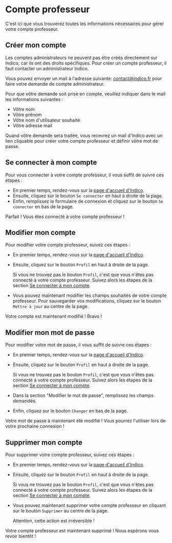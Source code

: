# Compte professeur
C'est ici que vous trouverez toutes les informations nécessaires pour gérer votre compte professeur.

## Créer mon compte
Les comptes administrateurs ne peuvent pas être créés directement sur Indico, car ils ont des droits spécifiques.
Pour créer un compte professeur, il faut contacter un administrateur Indico.

Vous pouvez envoyer un mail à l'adresse suivante: [contact@indico.fr](mailto:contact@indico.fr) pour faire votre demande de compte administrateur.

Pour que vôtre demande soit prise en compte, veuillez indiquer dans le mail les informations suivantes :

- Vôtre nom
- Vôtre prénom
- Vôtre nom d'utilisateur souhaité
- Vôtre adresse mail

Quand vôtre demande sera traitée,
vous recevrez un mail d'Indico avec un lien cliquable pour créer votre compte professeur et définir vôtre mot de passe.

## Se connecter à mon compte
Pour vous connecter à votre compte professeur, il vous suffit de suivre ces étapes :

- En premier temps, rendez-vous sur la [page d'accueil d'Indico](https://indico.lf2l.fr).
- Ensuite, cliquez sur le bouton `Se connecter` en haut à droite de la page.
- Enfin, remplissez le formulaire de connexion et cliquez sur le bouton `Se connecter` en bas de la page.

Parfait ! Vous êtes connecté à votre compte professeur !

## Modifier mon compte
Pour modifier votre compte professeur, suivez ces étapes :

- En premier temps, rendez-vous sur la [page d'accueil d'Indico](https://indico.lf2l.fr).
- Ensuite, cliquez sur le bouton `Profil` en haut à droite de la page.

    Si vous ne trouvez pas le bouton `Profil`, c'est que vous n'êtes pas connecté à votre compte professeur.
    Suivez alors les étapes de la section [Se connecter à mon compte](#se-connecter-à-mon-compte).

- Vous pouvez maintenant modifier les champs souhaités de votre compte professeur.
    Pour sauvegarder vos modifications, cliquez sur le bouton `Mettre à jour` au centre de la page.

Votre compte est maintenant modifié ! Bravo !

## Modifier mon mot de passe
Pour modifier votre mot de passe, il vous suffit de suivre ces étapes :

- En premier temps, rendez-vous sur la [page d'accueil d'Indico](https://indico.lf2l.fr).
- Ensuite, cliquez sur le bouton `Profil` en haut à droite de la page.

    Si vous ne trouvez pas le bouton `Profil`, c'est que vous n'êtes pas connecté à votre compte professeur.
    Suivez alors les étapes de la section [Se connecter à mon compte](#se-connecter-à-mon-compte).

- Dans la section "Modifier le mot de passe", remplissez les champs demandés.
- Enfin, cliquez sur le bouton `Changer` en bas de la page.

Votre mot de passe à maintenant été modifié ! Vous pourrez l'utiliser lors de votre prochaine connexion !

## Supprimer mon compte
Pour supprimer votre compte professeur, suivez ces étapes :

- En premier temps, rendez-vous sur la [page d'accueil d'Indico](https://indico.lf2l.fr).
- Ensuite, cliquez sur le bouton `Profil` en haut à droite de la page.

    Si vous ne trouvez pas le bouton `Profil`, c'est que vous n'êtes pas connecté à votre compte professeur.
    Suivez alors les étapes de la section [Se connecter à mon compte](#se-connecter-à-mon-compte).

- Vous pouvez maintenant supprimer votre compte professeur en cliquant sur le bouton `Supprimer` au centre de la page.

    Attention, cette action est irréversible !

Votre compte professeur est maintenant supprimé ! Nous espérons vous revoir bientôt !